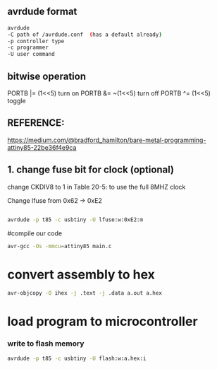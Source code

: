 ## avrdude  format
```bash
avrdude
-C path of /avrdude.conf  (has a default already)
-p controller type
-c programmer
-U user command
```


## bitwise operation
PORTB |= (1<<5) turn on
PORTB &= ~(1<<5) turn off
PORTB ^= (1<<5)  toggle

## REFERENCE:
https://medium.com/@bradford_hamilton/bare-metal-programming-attiny85-22be36f4e9ca

## 1. change fuse bit for clock (optional)

change CKDIV8 to 1 in Table 20-5: to use the full 8MHZ clock


Change lfuse from 0x62 -> 0xE2
```bash

avrdude -p t85 -c usbtiny -U lfuse:w:0xE2:m
```


#compile our code

```bash
avr-gcc -Os -mmcu=attiny85 main.c

```
# convert assembly to hex
```bash
avr-objcopy -O ihex -j .text -j .data a.out a.hex
```

# load program to microcontroller
### write to flash memory
```bash
avrdude -p t85 -c usbtiny -U flash:w:a.hex:i

```